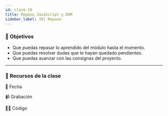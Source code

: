 ```yaml
---
id: clase-19
title: Repaso JavaScript y DOM
sidebar_label: 19) Repaso
---
```


### 🏁 Objetivos

- Que puedas repasar lo aprendido del módulo hasta el momento.
- Que puedas resolver dudas que te hayan quedado pendientes.
- Que puedas avanzar con las consignas del proyecto.

---

### 🚀 Recursos de la clase

📆 Fecha

📹 Grabación

👩‍💻 Código
